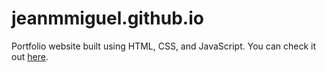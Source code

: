 # jeanmmiguel.github.io

Portfolio website built using HTML, CSS, and JavaScript. You can check it out [here](jeanmmiguel.github.io).






